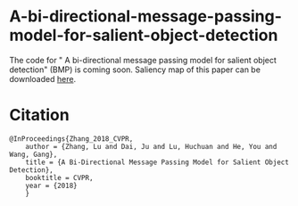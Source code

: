 # A-bi-directional-message-passing-model-for-salient-object-detection
The code for " A bi-directional message passing model for salient object detection" (BMP) is coming soon.
Saliency map of this paper can be downloaded [here](https://pan.baidu.com/s/16kdXjC8HC0gvnKpdqQJ9uA).

# Citation
    @InProceedings{Zhang_2018_CVPR,
        author = {Zhang, Lu and Dai, Ju and Lu, Huchuan and He, You and Wang, Gang},
        title = {A Bi-Directional Message Passing Model for Salient Object Detection},
        booktitle = CVPR,
        year = {2018}
        }
